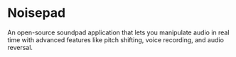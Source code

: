 # Noisepad
An open-source soundpad application that lets you manipulate audio in real time with advanced features like pitch shifting, voice recording, and audio reversal.

